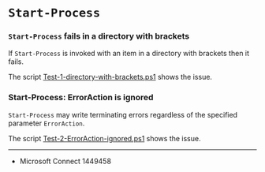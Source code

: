 # `Start-Process`

### `Start-Process` fails in a directory with brackets

If `Start-Process` is invoked with an item in a directory with brackets then it fails.

The script [Test-1-directory-with-brackets.ps1](Test-1-directory-with-brackets.ps1) shows the issue.

### Start-Process: ErrorAction is ignored

`Start-Process` may write terminating errors regardless of the specified
parameter `ErrorAction`.

The script [Test-2-ErrorAction-ignored.ps1](Test-2-ErrorAction-ignored.ps1) shows the issue.

---

- Microsoft Connect 1449458
